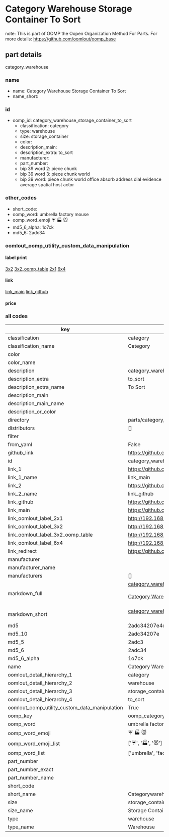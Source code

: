 # Category Warehouse Storage Container To Sort  

note: This is part of OOMP the Oopen Organization Method For Parts. For more details: https://github.com/oomlout/oomp_base

##  part details
  



category_warehouse



### name
* name: Category Warehouse Storage Container To Sort
* name_short: 
### id
* oomp_id: category_warehouse_storage_container_to_sort
  * classification: category
  * type: warehouse
  * size: storage_container
  * color: 
  * description_main: 
  * description_extra: to_sort
  * manufacturer: 
  * part_number: 
  * bip 39 word 2: piece chunk
  * bip 39 word 3: piece chunk world
  * bip 39 word: piece chunk world office absorb address dial evidence average spatial host actor

### other_codes
* short_code: 
* oomp_word: umbrella factory mouse
* oomp_word_emoji :umbrella: :factory: :mouse:
* md5_6_alpha: 1o7ck
* md5_6: 2adc34






### oomlout_oomp_utility_custom_data_manipulation
#### label print
[3x2](http://192.168.1.245:1112/?label=oomp%201o7ck)
[3x2_oomp_table](http://192.168.1.108:1112/?label=oomp%201o7ck)
[2x1](http://192.168.1.242:1112/?label=oomp%201o7ck)
[6x4](http://192.168.1.55:1112/?label=oomp%201o7ck)    

#### link

[link_main](https://github.com/oomlout/oomlout_oomp_version_1_messy/tree/main/parts/category_warehouse_storage_container_to_sort) [link_github](https://github.com/oomlout/oomlout_oomp_version_1_messy/tree/main/parts/category_warehouse_storage_container_to_sort)                             

#### price







### all codes 
| key | value |  
| --- | --- |  
| classification | category |  
| classification_name | Category |  
| color |  |  
| color_name |  |  
| description | category_warehouse |  
| description_extra | to_sort |  
| description_extra_name | To Sort |  
| description_main |  |  
| description_main_name |  |  
| description_or_color |   |  
| directory | parts/category_warehouse_storage_container_to_sort |  
| distributors | [] |  
| filter |  |  
| from_yaml | False |  
| github_link | https://github.com/oomlout/oomlout_oomp_part_src/tree/main/parts/category_warehouse_storage_container_to_sort |  
| id | category_warehouse_storage_container_to_sort |  
| link_1 | https://github.com/oomlout/oomlout_oomp_version_1_messy/tree/main/parts/category_warehouse_storage_container_to_sort |  
| link_1_name | link_main |  
| link_2 | https://github.com/oomlout/oomlout_oomp_version_1_messy/tree/main/parts/category_warehouse_storage_container_to_sort |  
| link_2_name | link_github |  
| link_github | https://github.com/oomlout/oomlout_oomp_version_1_messy/tree/main/parts/category_warehouse_storage_container_to_sort |  
| link_main | https://github.com/oomlout/oomlout_oomp_version_1_messy/tree/main/parts/category_warehouse_storage_container_to_sort |  
| link_oomlout_label_2x1 | http://192.168.1.242:1112/?label=oomp%201o7ck |  
| link_oomlout_label_3x2 | http://192.168.1.245:1112/?label=oomp%201o7ck |  
| link_oomlout_label_3x2_oomp_table | http://192.168.1.108:1112/?label=oomp%201o7ck |  
| link_oomlout_label_6x4 | http://192.168.1.55:1112/?label=oomp%201o7ck |  
| link_redirect | https://github.com/oomlout/oomlout_oomp_version_1_messy/tree/main/parts/category_warehouse_storage_container_to_sort |  
| manufacturer |  |  
| manufacturer_name |  |  
| manufacturers | [] |  
| markdown_full | [category_warehouse_storage_container_to_sort](none)<br>[](none)<br>[Category Warehouse Storage Container To Sort](none)<br><br> |  
| markdown_short | [category_warehouse_storage_container_to_sort](none)<br><br> |  
| md5 | 2adc34207e4dc7a00d806999fb4a2d23 |  
| md5_10 | 2adc34207e |  
| md5_5 | 2adc3 |  
| md5_6 | 2adc34 |  
| md5_6_alpha | 1o7ck |  
| name | Category Warehouse Storage Container To Sort |  
| oomlout_detail_hierarchy_1 | category |  
| oomlout_detail_hierarchy_2 | warehouse |  
| oomlout_detail_hierarchy_3 | storage_container |  
| oomlout_detail_hierarchy_4 | to_sort |  
| oomlout_oomp_utility_custom_data_manipulation | True |  
| oomp_key | oomp_category_warehouse_storage_container_to_sort |  
| oomp_word | umbrella factory mouse |  
| oomp_word_emoji | :umbrella: :factory: :mouse: |  
| oomp_word_emoji_list | [':umbrella:', ':factory:', ':mouse:'] |  
| oomp_word_list | ['umbrella', 'factory', 'mouse'] |  
| part_number |  |  
| part_number_exact |  |  
| part_number_name |  |  
| short_code |  |  
| short_name | Categorywarehouse |  
| size | storage_container |  
| size_name | Storage Container |  
| type | warehouse |  
| type_name | Warehouse |  
